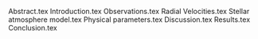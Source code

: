 Abstract.tex
Introduction.tex
Observations.tex
Radial Velocities.tex
Stellar atmosphere model.tex
Physical parameters.tex
Discussion.tex
Results.tex
Conclusion.tex
